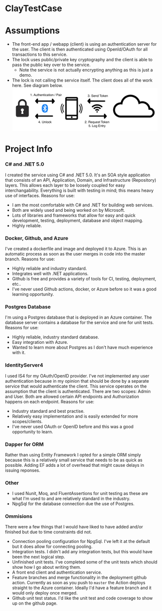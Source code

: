 # ClayTestCase

# Assumptions
- The front-end app / webapp (client) is using an authentication server for the user. The client is then authenticated using OpenId/OAuth for all transactions to this service.
- The lock uses public/private key cryptography and the client is able to pass the public key over to the service.
    - Note the service is not actually encrypting anything as this is just a demo.
- The lock is not calling the service itself. The client does all of the work here. See diagram below.
![Workflow](Images/Diagram1.png)


# Project Info

### C# and .NET 5.0
I created the service using C# and .NET 5.0. It's an SOA style application that consists of an API, Application, Domain, and Infrastructure (Repository) layers. This allows each layer to be loosely coupled for easy interchangability. Everything is built with testing in mind; this means heavy use of interfaces.
Reasons for use:
- I am the most comfortable with C# and .NET for building web services.
- Both are widely used and being worked on by Microsoft.
- Lots of libraries and frameworks that allow for easy and quick development, testing, deployment, database and object mapping.
- Highly reliable.

### Docker, Github, and Azure
I've created a dockerfile and image and deployed it to Azure. This is an automatic process as soon as the user merges in code into the master branch.
Reasons for use:
- Highly reliable and industry standard.
- Integrates well with .NET applications.
- Github is free and provides a variety of tools for CI, testing, deployment, etc..
- I've never used Github actions, docker, or Azure before so it was a good learning opportunity.

### Postgres Database
I'm using a Postgres database that is deployed in an Azure container. The database server contains a database for the service and one for unit tests.
Reasons for use:
- Highly reliable, industry standard database.
- Easy integration with Azure.
- Wanted to learn more about Postgres as I don't have much experience with it.

### IdentityServer4
I used IS4 for my OAuth/OpenID provider. I've not implemented any user authentication because in my opinion that should be done by a separate service that would authenticate the client. This service operates on the assumption that the client is authenticated. There are two scopes: Admin and User. Both are allowed certain API endpoints and Authorization happens on each endpoint.
Reasons for use:
- Industry standard and best practise.
- Relatively easy implementation and is easily extended for more scopes/clients.
- I've never used OAuth or OpenID before and this was a good opportunity to learn.

### Dapper for ORM
Rather than using Entity Framework I opted for a simple ORM simply because this is a relatively small service that needs to be as quick as possible. Adding EF adds a lot of overhead that might cause delays in issuing reponses.

### Other
- I used Nunit, Moq, and FluentAssertions for unit testing as these are what I'm used to and are relatively standard in the industry.
- NpgSql for the database connection due the use of Postgres.

### Ommisions
There were a few things that I would have liked to have added and/or finished but due to time constraints did not.
- Connection pooling configuration for NpgSql. I've left it at the default but it does allow for connecting pooling.
- Integration tests. I didn't add any integration tests, but this would have been the next logical step.
- Unfinished unit tests. I've completed some of the unit tests which should show how I go about writing them.
- A front end client and authentication service.
- Feature branches and merge functionality in the deployment github action. Currently as soon as you push to `master` the Action deploys straight to the Azure container. Ideally I'd have a feature branch and it would only deploy once merged.
- Github unit test status. I'd like the unit test and code coverage to show up on the github page.
